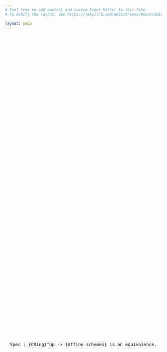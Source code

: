 ```yaml
---
# Feel free to add content and custom Front Matter to this file.
# To modify the layout, see https://jekyllrb.com/docs/themes/#overriding-theme-defaults

layout: page
---
```

<style>

    html, body {
        margin: 0;
    }


    #content {
        display: flex;
        height: 50vh;
        margin: 0 auto;
        align-items: center;
        justify-content: center;
    }

    #content pre {
        text-align: center;
    }

    #content img {
        width: 400px;
    }
</style>

<div id="content">
    <pre>Spec : {CRing}^op -> {Affine schemes} is an equivalence.</pre>
</div>